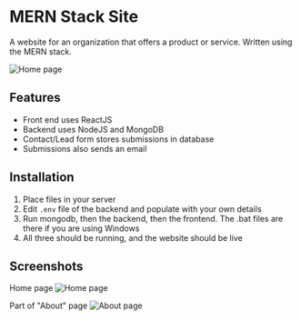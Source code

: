 # MERN Stack Site
A website for an organization that offers a product or service. Written using the MERN stack.

![Home page](https://lh3.googleusercontent.com/bIiS5TWwhzRAzLDq3NShNProaNxaT4eoZAG1DBkWjgPQ7ihn8F4BuU67CTz7jXD5sk0JnrWokb8wiUFdSOjSO_NF6vL8oKo5HuqdKRed=w1900-h978-rw-no)

## Features

* Front end uses ReactJS
* Backend uses NodeJS and MongoDB
* Contact/Lead form stores submissions in database
* Submissions also sends an email

## Installation
1. Place files in your server
2. Edit `.env` file of the backend and populate with your own details
3. Run mongodb, then the backend, then the frontend. The .bat files are there if you are using Windows
4. All three should be running, and the website should be live

## Screenshots

Home page
![Home page](http://tomual.com/images/blog/ss+(2017-12-26+at+01.33.17).png)

Part of "About" page
![About page](http://tomual.com/images/blog/ss+(2017-12-26+at+01.45.21).jpg)
